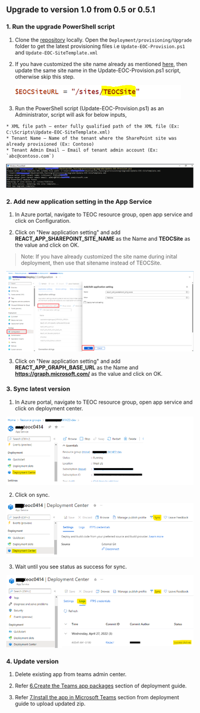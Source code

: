 ## Upgrade to version 1.0 from 0.5 or 0.5.1

### 1. Run the upgrade PowerShell script
  
  1. Clone the [repository](https://github.com/OfficeDev/microsoft-teams-emergency-operations-center.git) locally. Open the `Deployment/provisioning/Upgrade` folder to get the latest provisioning files i.e `Update-EOC-Provision.ps1` and `Update-EOC-SiteTemplate.xml`

  2. If you have customized the site name already as mentioned [here](https://github.com/OfficeDev/microsoft-teams-emergency-operations-center/wiki/Customizations#site-name-customization), then update the same site name in the Update-EOC-Provision.ps1 script, otherwise skip this step.

      ![SiteURL](./Images/SiteURL.png)
  
  3. Run the PowerShell script (Update-EOC-Provision.ps1) as an Administrator, script will ask for below inputs,
    
    * XML file path – enter fully qualified path of the XML file (Ex: C:\Scripts\Update-EOC-SiteTemplate.xml) 
    * Tenant Name – Name of the tenant where the SharePoint site was already provisioned (Ex: Contoso)
    * Tenant Admin Email – Email of tenant admin account (Ex: `abc@contoso.com`)  
 
  ![Provisioning Scripts](./Images/UpgradePSScript.png)

### 2. Add new application setting in the App Service

  1. In Azure portal, navigate to TEOC resource group, open app service and click on Configuration.

  2. Click on "New application setting" and add **REACT_APP_SHAREPOINT_SITE_NAME** as the Name and **TEOCSite** as the value and click on OK.
  >Note: If you have already customized the site name during inital deployment, then use that sitename instead of TEOCSite.

 ![AppService](./Images/AddAppSetting.png)

  3. Click on "New application setting" and add **REACT_APP_GRAPH_BASE_URL** as the Name and **https://graph.microsoft.com/** as the value and click on OK.
  

### 3. Sync latest version

  1.  In Azure portal, navigate to TEOC resource group, open app service and click on deployment center.

![AppService](./Images/Update1.png)

  2.  Click on sync.

![Sync](./Images/Update2.png)

  3.  Wait until you see status as success for sync.

![SyncLog](./Images/Update3.png)

### 4. Update version

1.  Delete existing app from teams admin center.

2.  Refer [6.Create the Teams app packages](https://github.com/OfficeDev/microsoft-teams-emergency-operations-center/wiki/Deployment-Guide#6-create-the-teams-app-packages) section of deployment guide.

3.  Refer [7.Install the app in Microsoft Teams](https://github.com/OfficeDev/microsoft-teams-emergency-operations-center/wiki/Deployment-Guide#7-install-the-app-in-microsoft-teams) section from deployment guide to upload updated zip.

